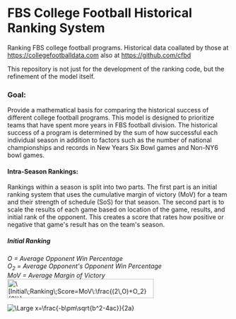 # FBS College Football Historical Ranking System
Ranking FBS college football programs. Historical data coallated by those at
https://collegefootballdata.com also at https://github.com/cfbd

This repository is not just for the development of the ranking code, but the
refinement of the model itself.

### Goal:
Provide a mathematical basis for comparing the historical success of  different
college football programs. This model is designed to prioritize teams that have
spent more years in FBS football division. The historical success of a program
is determined by the sum of how successful each individual season in addition to
factors such as the number of national championships and records in New Years
Six Bowl games and Non-NY6 bowl games.

#### Intra-Season Rankings:
Rankings within a season is split into two parts. The first part is an initial
ranking system that uses the cumulative margin of victory (MoV) for a team and
their strength of schedule (SoS) for that season. The second part is to scale
the results of each game based on location of the game, results, and initial
rank of the opponent. This creates a score that rates how positive or negative
that game's result has on the team's season.

##### Initial Ranking
*O = Average Opponent Win Percentage*  
*O<sub>2</sub> = Average Opponent's Opponent Win Percentage*  
*MoV = Average Margin of Victory*  
<img src="http://www.sciweavers.org/tex2img.php?eq=%5C%5BInitial%5C%3BRanking%5C%3BScore%3DMoV%5C%3A%5Cfrac%7B%282%5C%2CO%29%2BO_2%7D%7B3%7D%5C%5D&bc=White&fc=Black&im=jpg&fs=12&ff=arev&edit=0" align="center" border="0" alt="\[Initial\;Ranking\;Score=MoV\:\frac{(2\,O)+O_2}{3}\]" width="331" height="43" />

<img src="https://latex.codecogs.com/svg.latex?\Large&space;Initial\,Ranking\,Score=MoV\,\frac{(2O)+O_2}{3}" title="\Large x=\frac{-b\pm\sqrt{b^2-4ac}}{2a}" />

